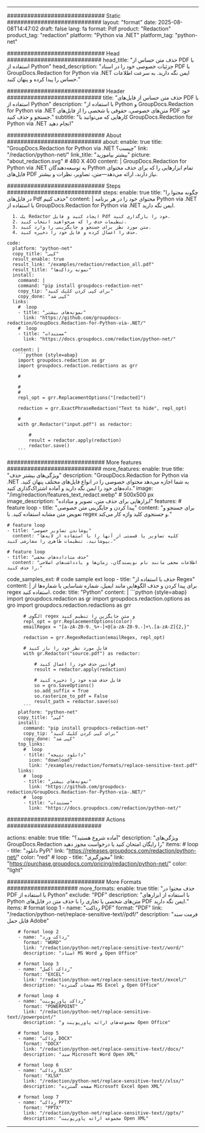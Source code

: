 
---
############################# Static ############################
layout: "format"
date:  2025-08-08T14:47:02
draft: false
lang: fa
format: Pdf
product: "Redaction"
product_tag: "redaction"
platform: "Python via .NET"
platform_tag: "python-net"

############################# Head ############################
head_title: "حذف متن حساس از PDF با استفاده از Python"
head_description: "جزئیات خصوصی خود را در اسناد PDF با GroupDocs.Redaction for Python via .NET ایمن نگه دارید. به سرعت اطلاعات حساس را پیدا کرده و پنهان کنید."

############################# Header ############################
title: "حذف متن حساس از فایل‌های PDF با استفاده از Python" 
description: "با استفاده از Python و GroupDocs.Redaction for Python via .NET متن‌های خصوصی، حقوقی یا شخصی را از فایل‌های PDF خود جستجو و حذف کنید."
subtitle: "کارهایی که می‌توانید با GroupDocs.Redaction for Python via .NET انجام دهید" 

############################# About ############################
about:
    enable: true
    title: "GroupDocs.Redaction for Python via .NET چیست؟"
    link: "/redaction/python-net/"
    link_title: "بیشتر بیاموزید"
    picture: "about_redaction.svg" # 480 X 400
    content: |
       GroupDocs.Redaction for Python via .NET به توسعه‌دهندگان Python تمام ابزارهایی را که برای حذف محتوای فایل‌های PDF نیاز دارند، ارائه می‌دهد—متن، تصاویر، نظرات و بیشتر.

############################# Steps ############################
steps:
    enable: true
    title: "چگونه محتوا را در فایل‌های Pdf حذف کنیم"
    content: |
      محتوای خود را در هر برنامه Python via .NET با استفاده از GroupDocs.Redaction for Python via .NET ایمن نگه دارید.
      
      1. یک Redactor ایجاد کنید و فایل Pdf خود را بارگذاری کنید.
      2. تنظیمات حذف را که می‌خواهید انتخاب کنید.
      3. متن مورد نظر برای جستجو و جایگزینی را وارد کنید.
      4. حذف را اعمال کرده و فایل خود را ذخیره کنید.
   
    code:
      platform: "python-net"
      copy_title: "کپی"
      result_enable: true
      result_link: "/examples/redaction/redaction_all.pdf"
      result_title: "نمونه رداکت‌ها"
      install:
        command: |
        command: "pip install groupdocs-redaction-net"
        copy_tip: "برای کپی کردن کلیک کنید"
        copy_done: "کپی شد"
      links:
        #  loop
        - title: "نمونه‌های بیشتر"
          link: "https://github.com/groupdocs-redaction/GroupDocs.Redaction-for-Python-via-.NET/"
        #  loop
        - title: "مستندات"
          link: "https://docs.groupdocs.com/redaction/python-net/"
          
      content: |
        ```python {style=abap}
        import groupdocs.redaction as gr
        import groupdocs.redaction.redactions as grr

        # 

        # 
        # 
        repl_opt = grr.ReplacementOptions("[redacted]")
                
        redaction = grr.ExactPhraseRedaction("Text to hide", repl_opt)

        # 
        with gr.Redactor("input.pdf") as redactor:

            # 
            result = redactor.apply(redaction)
            redactor.save()
        ```            


############################# More features ############################
more_features:
  enable: true
  title: "ویژگی‌های بیشتر حذف"
  description: "GroupDocs.Redaction for Python via .NET به شما اجازه می‌دهد محتوای خصوصی را در انواع فایل‌های مختلف پنهان کنید. داده‌های خود را ایمن نگه دارید و آماده اشتراک‌گذاری کنید."
  image: "/img/redaction/features_text_redact.webp" # 500x500 px
  image_description: "ابزارهایی برای حذف متن، تصویر و متاداده"
  features:
    # feature loop
    - title: "پیدا کردن و جایگزینی متن خصوصی"
      content: "برای جستجو و تعویض متن مشابه استفاده کنید. با regex و جستجوی کلید واژه کار می‌کند."

    # feature loop
    - title: "پوشاندن تصاویر خصوصی"
      content: "کلیه تصاویر یا قسمتی از آنها را با استفاده از لایه‌ها بپوشانید. تنظیمات ظاهری را سفارشی کنید."

    # feature loop
    - title: "حذف متاداده‌های مخفی"
      content: "اطلاعات مخفی مانند نام نویسندگان، زمان‌ها و یادداشت‌های اصلاحی را حذف کنید."
      
  code_samples_ext:
    # code sample ext loop
    - title: "حذف با استفاده از Regex"
      content: |
        برای پیدا کردن و حذف الگوهایی مانند ایمیل، شماره شناسایی یا شماره‌ها از regex استفاده کنید.
      code:
        title: "Python"
        content: |
          ```python {style=abap}
          import groupdocs.redaction as gr
          import groupdocs.redaction.options as gro
          import groupdocs.redaction.redactions as grr

          # الگوی regex و متن جایگزین را تنظیم کنید
          repl_opt = grr.ReplacementOptions(color)
          emailRegex = "[a-zA-Z0-9._%+-]+@[a-zA-Z0-9.-]+\.[a-zA-Z]{2,}"

          redaction = grr.RegexRedaction(emailRegex, repl_opt)

          # فایل مورد نظر خود را باز کنید
          with gr.Redactor("source.pdf") as redactor:

              # قوانین حذف خود را اعمال کنید
              result = redactor.apply(redaction)

              # فایل حذف شده خود را ذخیره کنید
              so = gro.SaveOptions()
              so.add_suffix = True
              so.rasterize_to_pdf = False
              result_path = redactor.save(so)
          ```
        platform: "python-net"
        copy_title: "کپی"
        install:
          command: "pip install groupdocs-redaction-net"
          copy_tip: "برای کپی کردن کلیک کنید"
          copy_done: "کپی شد"
        top_links:
          #  loop
          - title: "دانلود نتیجه"
            icon: "download"
            link: "/examples/redaction/formats/replace-sensitive-text.pdf"
        links:
          #  loop
          - title: "نمونه‌های بیشتر"
            link: "https://github.com/groupdocs-redaction/GroupDocs.Redaction-for-Python-via-.NET/"
          #  loop
          - title: "مستندات"
            link: "https://docs.groupdocs.com/redaction/python-net/"


############################# Actions ############################

actions:
  enable: true
  title: "آماده شروع هستید؟"
  description: "ویژگی‌های GroupDocs.Redaction را رایگان امتحان کنید یا درخواست مجوز دهید"
  items:
    #  loop
    - title: "دانلود PyPi"
      link: "https://releases.groupdocs.com/redaction/python-net/"
      color: "red"
        #  loop
    - title: "مجوزگیری"
      link: "https://purchase.groupdocs.com/pricing/redaction/python-net/"
      color: "light"


############################# More Formats #####################
more_formats:
    enable: true
    title: "حذف محتوا در PDF با استفاده از Python"
    exclude: "PDF"
    description: "با استفاده از ابزارهای Python متن‌های شخصی یا تجاری را با حذف متن در فایل‌های PDF ایمن نگه دارید."
    items: 
        # format loop 1
        - name: "رداکت PDF"
          format: "PDF"
          link: "/redaction/python-net/replace-sensitive-text//pdf/"
          description: "فرمت سند قابل حمل Adobe"

        # format loop 2
        - name: "رداکت ورد"
          format: "WORD"
          link: "/redaction/python-net/replace-sensitive-text//word/"
          description: "اسناد MS Word و Open Office"
          
        # format loop 3
        - name: "رداکت اکسل"
          format: "EXCEL"
          link: "/redaction/python-net/replace-sensitive-text//excel/"
          description: "صفحات گسترده MS Excel و Open Office"

        # format loop 4
        - name: "رداکت پاورپوینت"
          format: "POWERPOINT"
          link: "/redaction/python-net/replace-sensitive-text//powerpoint/"
          description: "مجموعه‌های ارائه پاورپوینت و Open Office"

        # format loop 5
        - name: "رداکت DOCX"
          format: "DOCX"
          link: "/redaction/python-net/replace-sensitive-text//docx/"
          description: "سند Microsoft Word Open XML"
          
        # format loop 6
        - name: "رداکت XLSX"
          format: "XLSX"
          link: "/redaction/python-net/replace-sensitive-text//xlsx/"
          description: "صفحه گسترده Microsoft Excel Open XML"
          
        # format loop 7
        - name: "رداکت PPTX"
          format: "PPTX"
          link: "/redaction/python-net/replace-sensitive-text//pptx/"
          description: "مجموعه ارائه پاورپوینت Open XML"


---